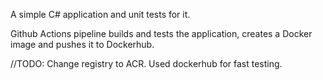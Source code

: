 A simple C# application and unit tests for it. 

Github Actions pipeline builds and tests the application, creates a Docker image and pushes it to Dockerhub.

//TODO:
Change registry to ACR. Used dockerhub for fast testing.
